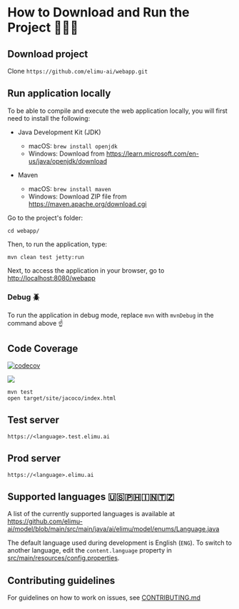 # How to Download and Run the Project 👩🏽‍💻

## Download project

Clone `https://github.com/elimu-ai/webapp.git`

## Run application locally

To be able to compile and execute the web application locally, you will first need to install the following:

* Java Development Kit (JDK)

  * macOS: `brew install openjdk`
  * Windows: Download from https://learn.microsoft.com/en-us/java/openjdk/download

* Maven

  * macOS: `brew install maven`
  * Windows: Download ZIP file from https://maven.apache.org/download.cgi

Go to the project's folder:

    cd webapp/

Then, to run the application, type:
    
    mvn clean test jetty:run

Next, to access the application in your browser, go to [http://localhost:8080/webapp](http://localhost:8080/webapp)

### Debug 🪲

To run the application in debug mode, replace `mvn` with `mvnDebug` in the command above ☝️


## Code Coverage

[![codecov](https://codecov.io/gh/elimu-ai/webapp/branch/main/graph/badge.svg?token=T1F9OTQVOH)](https://codecov.io/gh/elimu-ai/webapp)

[![](https://codecov.io/gh/elimu-ai/webapp/branch/main/graphs/tree.svg?token=T1F9OTQVOH)](https://codecov.io/gh/elimu-ai/webapp)

```
mvn test
open target/site/jacoco/index.html
```


## Test server

    https://<language>.test.elimu.ai


## Prod server

    https://<language>.elimu.ai


## Supported languages 🇺🇸🇵🇭🇮🇳🇹🇿

A list of the currently supported languages is available at https://github.com/elimu-ai/model/blob/main/src/main/java/ai/elimu/model/enums/Language.java

The default language used during development is English (`ENG`). To switch to another language, edit the `content.language` property in [src/main/resources/config.properties](src/main/resources/config.properties).


## Contributing guidelines

For guidelines on how to work on issues, see [CONTRIBUTING.md](CONTRIBUTING.md)
